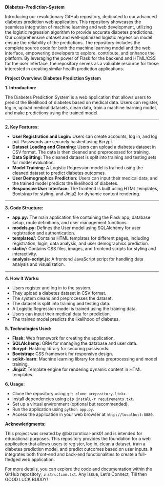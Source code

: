 **Diabetes-Prediction-System**

Introducing our revolutionary GitHub repository, dedicated to our advanced diabetes prediction web application. This repository showcases the seamless integration of machine learning and web development, utilizing the logistic regression algorithm to provide accurate diabetes predictions. Our comprehensive dataset and well-optimized logistic regression model ensure the reliability of the predictions. The repository includes the complete source code for both the machine learning model and the web interface, empowering developers to explore, contribute, and enhance the platform. By leveraging the power of Flask for the backend and HTML/CSS for the user interface, the repository serves as a valuable resource for those interested in creating similar health prediction applications. 


**Project Overview: Diabetes Prediction System**

**1. Introduction:**

The Diabetes Prediction System is a web application that allows users to predict the likelihood of diabetes based on medical data. Users can register, log in, upload medical datasets, clean data, train a machine learning model, and make predictions using the trained model.

---

**2. Key Features:**

- **User Registration and Login:** Users can create accounts, log in, and log out. Passwords are securely hashed using Bcrypt.
- **Dataset Loading and Cleaning:** Users can upload a diabetes dataset in CSV format. The data is then cleaned and preprocessed for training.
- **Data Splitting:** The cleaned dataset is split into training and testing sets for model evaluation.
- **Model Training:** A Logistic Regression model is trained using the cleaned dataset to predict diabetes outcomes.
- **User Demographics Prediction:** Users can input their medical data, and the trained model predicts the likelihood of diabetes.
- **Responsive User Interface:** The frontend is built using HTML templates, Bootstrap for styling, and Jinja2 for dynamic content rendering.

---

**3. Code Structure:**

- **app.py:** The main application file containing the Flask app, database setup, route definitions, and user management functions.
- **models.py:** Defines the User model using SQLAlchemy for user registration and authentication.
- **templates/:** Contains HTML templates for different pages, including registration, login, data analysis, and user demographics prediction.
- **static/:** Contains CSS files, images, and frontend scripts for styling and interactivity.
- **analysis-script.js:** A frontend JavaScript script for handling data analysis and visualization.

---

**4. How It Works:**

- Users register and log in to the system.
- They upload a diabetes dataset in CSV format.
- The system cleans and preprocesses the dataset.
- The dataset is split into training and testing data.
- A Logistic Regression model is trained using the training data.
- Users can input their medical data for prediction.
- The trained model predicts the likelihood of diabetes.

**5. Technologies Used:**

- **Flask:** Web framework for creating the application.
- **SQLAlchemy:** ORM for managing the database and user data.
- **Bcrypt:** Hashing library for securing passwords.
- **Bootstrap:** CSS framework for responsive design.
- **scikit-learn:** Machine learning library for data preprocessing and model training.
- **Jinja2:** Template engine for rendering dynamic content in HTML templates.

**6. Usage:**

- Clone the repository using `git clone <repository-link>`.
- Install dependencies using `pip instalL-r requirements.txt`.
- Set up a virtual environment (optional but recommended).
- Run the application using `python app.py`.
- Access the application in your web browser at `http://localhost:8080`.

**Acknowledgments:**

This project was created by @bizzorotical-ank01 and is intended for educational purposes.
This repository provides the foundation for a web application that allows users to register, log in, clean a dataset, train a diabetes prediction model, and predict outcomes based on user inputs. It integrates both front-end and back-end functionalities to create a full-fledged web application. 

For more details, you can explore the code and documentation within the GitHub repository; `instruction.txt`.
Any issue, Let's Connect, Till then GOOD LUCK BUDDY!
